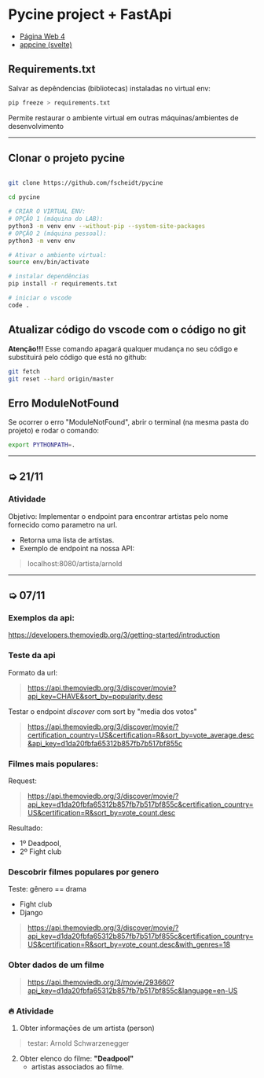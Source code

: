 # Pycine project + FastApi

- [Página Web 4](https://github.com/fscheidt/web4-22)
- [appcine (svelte)](https://github.com/fscheidt/appcine)

## Requirements.txt

Salvar as depêndencias (bibliotecas) instaladas no virtual env:

```bash
pip freeze > requirements.txt
```

Permite restaurar o ambiente virtual em outras máquinas/ambientes de desenvolvimento

---

## Clonar o projeto pycine


```bash

git clone https://github.com/fscheidt/pycine

cd pycine

# CRIAR O VIRTUAL ENV:
# OPÇÃO 1 (máquina do LAB):
python3 -m venv env --without-pip --system-site-packages
# OPÇÃO 2 (máquina pessoal):
python3 -m venv env

# Ativar o ambiente virtual:
source env/bin/activate

# instalar dependências
pip install -r requirements.txt

# iniciar o vscode
code .

```

## Atualizar código do vscode com o código no git

**Atenção!!!** Esse comando apagará qualquer mudança no seu código e substituirá pelo código que está no github:

```bash
git fetch
git reset --hard origin/master
```

## Erro **ModuleNotFound**

Se ocorrer o erro "ModuleNotFound", abrir o terminal (na mesma pasta do projeto) e rodar o comando:

```bash
export PYTHONPATH=.
```

---

## ➭ 21/11

### Atividade
Objetivo: Implementar o endpoint para encontrar artistas pelo nome fornecido como parametro na url.
- Retorna uma lista de artistas.
- Exemplo de endpoint na nossa API:

> localhost:8080/artista/arnold


---

## ➭ 07/11

### Exemplos da api:

https://developers.themoviedb.org/3/getting-started/introduction

### Teste da api

Formato da url:
> https://api.themoviedb.org/3/discover/movie?api_key=CHAVE&sort_by=popularity.desc

Testar o endpoint *discover* com sort by "media dos votos"

> https://api.themoviedb.org/3/discover/movie/?certification_country=US&certification=R&sort_by=vote_average.desc&api_key=d1da20fbfa65312b857fb7b517bf855c

### Filmes mais populares: 
Request:
> https://api.themoviedb.org/3/discover/movie/?api_key=d1da20fbfa65312b857fb7b517bf855c&certification_country=US&certification=R&sort_by=vote_count.desc

Resultado:
- 1º Deadpool, 
- 2º Fight club


### Descobrir filmes populares por genero
Teste: gênero == drama

- Fight club
- Django

> https://api.themoviedb.org/3/discover/movie/?api_key=d1da20fbfa65312b857fb7b517bf855c&certification_country=US&certification=R&sort_by=vote_count.desc&with_genres=18

### Obter dados de um filme

> https://api.themoviedb.org/3/movie/293660?api_key=d1da20fbfa65312b857fb7b517bf855c&language=en-US


### 🔥 Atividade
1. Obter informações de um artista (person)
> testar: Arnold Schwarzenegger

2. Obter elenco do filme: **"Deadpool"**
    - artistas associados ao filme.


